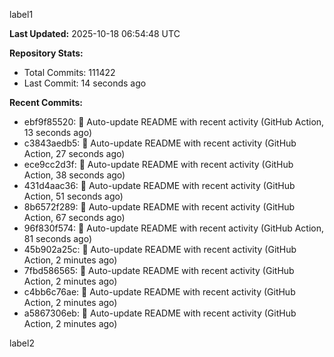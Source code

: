 
label1 
<!-- ACTIVITY_START -->
**Last Updated:** 2025-10-18 06:54:48 UTC

**Repository Stats:**
- Total Commits: 111422
- Last Commit: 14 seconds ago

**Recent Commits:**
- ebf9f85520: 🤖 Auto-update README with recent activity (GitHub Action, 13 seconds ago)
- c3843aedb5: 🤖 Auto-update README with recent activity (GitHub Action, 27 seconds ago)
- ece9cc2d3f: 🤖 Auto-update README with recent activity (GitHub Action, 38 seconds ago)
- 431d4aac36: 🤖 Auto-update README with recent activity (GitHub Action, 51 seconds ago)
- 8b6572f289: 🤖 Auto-update README with recent activity (GitHub Action, 67 seconds ago)
- 96f830f574: 🤖 Auto-update README with recent activity (GitHub Action, 81 seconds ago)
- 45b902a25c: 🤖 Auto-update README with recent activity (GitHub Action, 2 minutes ago)
- 7fbd586565: 🤖 Auto-update README with recent activity (GitHub Action, 2 minutes ago)
- c4bb6c76ae: 🤖 Auto-update README with recent activity (GitHub Action, 2 minutes ago)
- a5867306eb: 🤖 Auto-update README with recent activity (GitHub Action, 2 minutes ago)
<!-- ACTIVITY_END -->

label2
